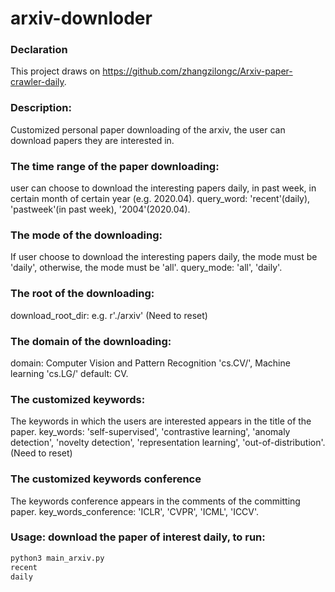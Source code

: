 # arxiv-downloder
### Declaration
This project draws on https://github.com/zhangzilongc/Arxiv-paper-crawler-daily.
### Description:
Customized personal paper downloading of the arxiv, the user can download papers they are interested in.

### The time range of the paper downloading:
user can choose to download the interesting papers daily, in past week, in certain month of certain year (e.g. 2020.04). query_word: 'recent'(daily), 'pastweek'(in past week), '2004'(2020.04).

### The mode of the downloading:
If user choose to download the interesting papers daily, the mode must be 'daily', otherwise, the mode must be 'all'. query_mode: 'all', 'daily'.

### The root of the downloading:
download_root_dir: e.g. r'./arxiv' (Need to reset)

### The domain of the downloading:
domain: Computer Vision and Pattern Recognition 'cs.CV/', Machine learning 'cs.LG/' default: CV.

### The customized keywords:
The keywords in which the users are interested appears in the title of the paper. key_words: 'self-supervised', 'contrastive learning', 'anomaly detection', 'novelty detection', 'representation learning', 'out-of-distribution'. (Need to reset)

### The customized keywords conference
The keywords conference appears in the comments of the committing paper. key_words_conference: 'ICLR', 'CVPR', 'ICML', 'ICCV'.


###  Usage: download the paper of interest daily, to run:

 ```python
python3 main_arxiv.py
recent
daily
 ```
